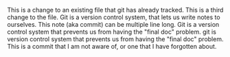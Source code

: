 This is a change to an existing file that git has already tracked.
This is a third change to the file.
Git is a version control system, that lets us write notes to ourselves.
This note (aka commit) can be multiple line long.
Git is a version control system that prevents us from having the "final doc" problem.
git is version control system that prevents us from having the "final doc" problem.
This is a commit that I am not aware of, or one that I have forgotten about.
